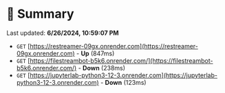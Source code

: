 # 📖 Summary
Last updated: **6/26/2024, 10:59:07 PM**

- `GET` [https://restreamer-09gx.onrender.com](https://restreamer-09gx.onrender.com) - **Up** (847ms)
- `GET` [https://filestreambot-b5k6.onrender.com/](https://filestreambot-b5k6.onrender.com/) - **Down** (238ms)
- `GET` [https://jupyterlab-python3-12-3.onrender.com](https://jupyterlab-python3-12-3.onrender.com) - **Down** (123ms)
